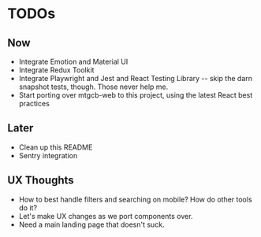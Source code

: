 # TODOs

## Now

- Integrate Emotion and Material UI
- Integrate Redux Toolkit
- Integrate Playwright and Jest and React Testing Library -- skip the darn snapshot tests, though. Those never help me.
- Start porting over mtgcb-web to this project, using the latest React best practices

## Later

- Clean up this README
- Sentry integration

## UX Thoughts

- How to best handle filters and searching on mobile? How do other tools do it?
- Let's make UX changes as we port components over.
- Need a main landing page that doesn't suck.
